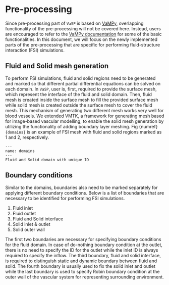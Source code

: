 # Pre-processing

Since pre-processing part of `VaSP` is based on [VaMPy](https://github.com/KVSlab/VaMPy), overlapping functionality of the pre-processing will not be covered here. Instead, users are encouraged to refer to the [VaMPy documentation](https://kvslab.github.io/VaMPy/preprocess.html) for some of the basic functionalities. In this document, we will focus on the newly implemented parts of the pre-processing that are specific for performing fluid-structure interaction (FSI) simulations. 

##  Fluid and Solid mesh generation

To perform FSI simulations, fluid and solid regions need to be generated and marked so that different partial differential equations can be solved on each domain. In `VaSP`, user is, first, required to provide the surface mesh, which represent the interface of the fluid and solid domain. Then, fluid mesh is created inside the surface mesh to fill the provided surface mesh while solid mesh is created outside the surface mesh to cover the fluid mesh. This mechanism of generating two different mesh works very well for blood vessels. We extended VMTK, a framework for generating mesh based for image-based vascular modelling, to enable the solid mesh generation by utilizing the functionality of adding boundary layer meshing. Fig {numref}`{domains}` is an example of FSI mesh with fluid and solid regions marked as 1 and 2, respectively.

```{figure} figures/case9_domain_ids.png
---
name: domains
---
Fluid and Solid domain with unique ID
```

## Boundary conditions

Similar to the domains, boundaries also need to be marked separately for applying different boundary conditions. Below is a list of boundaries that are necessary to be identified for performing FSI simulations. 

<ol>
  <li>Fluid inlet</li>
  <li>Fluid outlet</li>
  <li>Fluid and Solid interface</li>
  <li>Solid inlet & outlet</li>
  <li>Solid outer wall</li>
</ol>

The first two boundaries are necessary for specifying boundary conditions for the fluid domain. In case of do-nothing boundary condition at the outlet, there is no need to specify the ID for the outlet while the inlet ID is always required to specify the inflow. The third boundary, fluid and solid interface, is required to distinguish static and dynamic boundary between fluid and solid. The fourth boundary is usually used to fix the solid inlet and outlet while the last boundary is used to specify Robin boundary condition at the outer wall of the vascular system for representing surrounding environment. 

